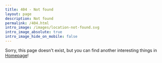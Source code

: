 ```yaml
---
title: 404 - Not found
layout: page
description: Not found
permalink: /404.html
intro_image: /images/location-not-found.svg
intro_image_absolute: true
intro_image_hide_on_mobile: false
---
```


Sorry, this page doesn't exist, but you can find another interesting things in [Homepage](https://douglascl.xyz/)!
